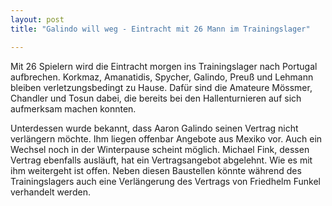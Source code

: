 ```yaml
---
layout: post
title: "Galindo will weg - Eintracht mit 26 Mann im Trainingslager"

---
```


Mit 26 Spielern wird die Eintracht morgen ins Trainingslager nach Portugal aufbrechen. Korkmaz, Amanatidis, Spycher, Galindo, Preuß und Lehmann bleiben verletzungsbedingt zu Hause. Dafür sind die Amateure Mössmer, Chandler und Tosun dabei, die bereits bei den Hallenturnieren auf sich aufmerksam machen konnten.

Unterdessen wurde bekannt, dass Aaron Galindo seinen Vertrag nicht verlängern möchte. Ihm liegen offenbar Angebote aus Mexiko vor. Auch ein Wechsel noch in der Winterpause scheint möglich. Michael Fink, dessen Vertrag ebenfalls ausläuft, hat ein Vertragsangebot abgelehnt. Wie es mit ihm weitergeht ist offen. Neben diesen Baustellen könnte während des Trainingslagers auch eine Verlängerung des Vertrags von Friedhelm Funkel verhandelt werden.
